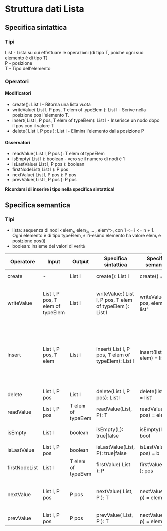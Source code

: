 # Struttura dati Lista

## Specifica sintattica

### Tipi
List - Lista su cui effettuare le operazioni (di tipo T, poichè ogni suo elemento è di tipo T)  
P - posizione  
T - Tipo dell'elemento


### Operatori
#### Modificatori
- create(): List l - Ritorna una lista vuota
- writeValue( List l, P pos, T elem of typeElem ): List l - Scrive nella posizione pos l'elemento T.
- insert( List l, P pos, T elem of typeElem): List l - Inserisce un nodo dopo il pos con il valore T
- delete( List l, P pos ): List l - Elimina l'elemento dalla posizione P
#### Osservatori
- readValue( List l, P pos ): T elem of typeElem
- isEmpty( List l ): boolean - vero se il numero di nodi è 1
- isLastValue( List l, P pos ): boolean
- firstNodeList( List l ): P pos
- nextValue( List l, P pos ): P pos
- prevValue( List l, P pos ): P pos

**Ricordarsi di inserire i tipo nella specifica sintattica!**

## Specifica semantica
### Tipi
- lista: sequenza di nodi <elem₁, elem₂, ... , elemⁿ>, con 1 <= i <= n + 1.  Ogni elemento è di tipo typeElem, e l'i-esimo elemento ha valore elemᵢ e posizione pos(i)
- boolean: insieme dei valori di verità

Operatore | Input | Output | Specifica sintattica | Specifica semantica | Pre-condizioni | Post-condizioni | Note
---------|--|--------|---------|--|--|--|--
  create | - | List l  | create(): List l | create() = l' | - | l' = lista vuota | 
 writeValue | List l, P pos, T elem of typeElem | List l | writeValue:( List l, P pos, T elem of typeElem ): List l | writeValue(list, pos, elem) = list' | - |  list' = list + elemento elem in posizione pos | 
 insert | List l, P pos, T elem | List l | insert( List l, P pos, T elem of typeElem): List l | insert(list, pos, elem) = list' | 1 <= pos <= n + 1 | list' = (1 <= pos <= n) ? <a<sub>1</sub>, a<sub>2</sub> ... a<sub>i-1</sub>, **elem**, a<sub>i+1</sub>, ... a<sub>n</sub>> : a<sub>1</sub>, a<sub>2</sub> ... a<sub>i-1</sub>, a<sub>i</sub>, a<sub>i+1</sub>, ... a<sub>n</sub>, **elem**> | 
 delete | List l, P pos | List l | delete(List l, P pos): List l | delete(list, pos) = list' | 1 <= pos <= n + 1 | - | 
readValue | List l, P pos | T elem of typeElem | readValue(List, P): T | readValue(list, pos) = elem | 1 <= pos <= n + 1 | elem = elem(i) | 
isEmpty | List l | boolean | isEmpty(L): true\|false | isEmpty(list) = bool | - | b = ( list = <> ) | Operatore equivalente a isLastValue(firstNodeList(list), list)
isLastValue | List l, P pos | boolean | isLastValue(List, P): true\|false | isLastValue(list, pos) = b | 1 <= pos <= n + 1 | b = (pos == n + 1) | 
firstNodeList | List l | T elem of typeElem | firstValue( List ): P | firstValue( list ): pos | !isEmpty(list) | pos = pos(1) | 
nextValue| List l, P pos |  P pos | nextValue( List, P ): T | nextValue(list, p) = elem | !isLastValue(list, p) && !isEmpty(list) && p = pos(i), 1 <= i <= n | elem = pos(i + 1) | 
prevValue | List l, P pos |  P pos | prevValue( List, P ): T | nextValue(list, p) = elem | p = pos(i), 1 < i <= n | elem = pos(i - 1) | 